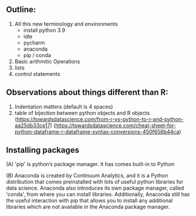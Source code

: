 Outline:
--------
1. All this new terminology and environments
	- install python 3.9
	- idle
	- pycharm
	- anaconda
	- pip / conda
2. Basic arithmitic Operations
3. lists
4. control statements



Observations about things different than R:
-------------------------------------------
1. Indentation matters (default is 4 spaces)
2. table of bijection between python objects and R objects
        (https://towardsdatascience.com/from-r-vs-python-to-r-and-python-aa25db33ce17) 
        (https://towardsdatascience.com/cheat-sheet-for-python-dataframe-r-dataframe-syntax-conversions-450f656b44ca)



## Installing packages 
(A) 'pip' is python’s package manager. 
It has comes built-in to Python

(B) Anaconda is created by Continuum Analytics, and it is a Python distribution that comes preinstalled with lots of useful python libraries for data science.
Anaconda also introduces its own package manager, called 'conda', from where you can install libraries.
Additionally, Anaconda still has the useful interaction with pip that allows you to install any additional libraries which are not available in the Anaconda package manager.







